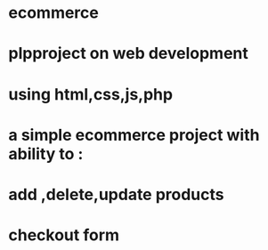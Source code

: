 # ecommerce
 
# plpproject on web development
# using html,css,js,php
# a simple ecommerce project with ability to :
# add ,delete,update products
# checkout form 